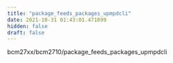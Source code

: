 ```yaml
---
title: "package_feeds_packages_upmpdcli"
date: 2021-10-31 01:43:01.471099
hidden: false
draft: false
---
```


bcm27xx/bcm2710/package_feeds_packages_upmpdcli

